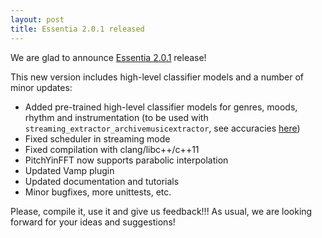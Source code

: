 ```yaml
---
layout: post
title: Essentia 2.0.1 released
---
```


We are glad to announce [Essentia 2.0.1](https://github.com/MTG/essentia/releases) release!

This new version includes high-level classifier models and a number of minor updates:

- Added pre-trained high-level classifier models for genres, moods, rhythm and instrumentation (to be used with ``streaming_extractor_archivemusicextractor``, see accuracies [here](http://htmlpreview.github.io/?https://github.com/MTG/essentia/blob/2.0.1/src/examples/svm_models/accuracies_2.0.1.html))
- Fixed scheduler in streaming mode
- Fixed compilation with clang/libc++/c++11
- PitchYinFFT now supports parabolic interpolation
- Updated Vamp plugin
- Updated documentation and tutorials
- Minor bugfixes, more unittests, etc.

Please, compile it, use it and give us feedback!!! As usual, we are looking forward for your ideas and suggestions!
